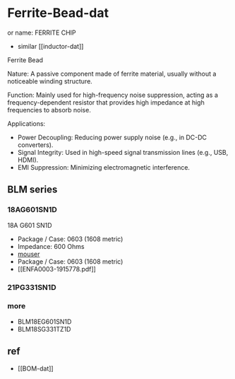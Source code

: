 
# Ferrite-Bead-dat

or name: FERRITE CHIP

- similar [[inductor-dat]]

Ferrite Bead

Nature: A passive component made of ferrite material, usually without a noticeable winding structure.

Function: Mainly used for high-frequency noise suppression, acting as a frequency-dependent resistor that provides high impedance at high frequencies to absorb noise.

Applications:

- Power Decoupling: Reducing power supply noise (e.g., in DC-DC converters).
- Signal Integrity: Used in high-speed signal transmission lines (e.g., USB, HDMI).
- EMI Suppression: Minimizing electromagnetic interference.


## BLM series 

### 18AG601SN1D

18A G601 SN1D

- Package / Case:	0603 (1608 metric)
- Impedance: 600 Ohms
- [mouser](https://www.mouser.com/ProductDetail/Murata-Electronics/BLM18AG601SN1D?qs=eh6oC%2F9l24oGGaJFkAJJAA%3D%3D&srsltid=AfmBOoqxSaFzI8wcJiiBgYZ731pKbEmRTFUlZi84F9xTmWcGfgSMiNn0)
- Package / Case:	0603 (1608 metric)
- [[ENFA0003-1915778.pdf]]



### 21PG331SN1D 

### more 

- BLM18EG601SN1D
- BLM18SG331TZ1D

## ref 

- [[BOM-dat]]